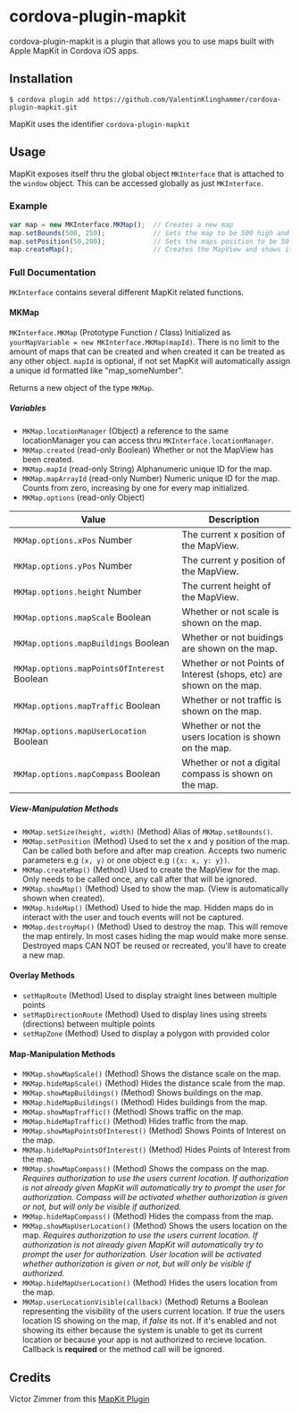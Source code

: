 # cordova-plugin-mapkit
cordova-plugin-mapkit is a plugin that allows you to use maps built with Apple MapKit in Cordova iOS apps.

## Installation
`$ cordova plugin add https://github.com/ValentinKlinghammer/cordova-plugin-mapkit.git`

MapKit uses the identifier `cordova-plugin-mapkit`

## Usage
MapKit exposes itself thru the global object `MKInterface` that is attached to the `window` object.
This can be accessed globally as just `MKInterface`.

### Example
```javascript
var map = new MKInterface.MKMap();  // Creates a new map
map.setBounds(500, 250);            // Sets the map to be 500 high and 250 wide
map.setPosition(50,200);            // Sets the maps position to be 50 from the left and 200 from the top
map.createMap();                    // Creates the MapView and shows it on the screen
```

### Full Documentation
`MKInterface` contains several different MapKit related functions.

#### MKMap
`MKInterface.MKMap` (Prototype Function / Class) Initialized as `yourMapVariable = new MKInterface.MKMap(mapId)`. There is no limit to the amount of maps that can be created and when created it can be treated as any other object. `mapId` is optional, if not set MapKit will automatically assign a unique id formatted like "map_someNumber".

Returns a new object of the type `MKMap`.

##### Variables
- `MKMap.locationManager` (Object) a reference to the same locationManager you can access thru `MKInterface.locationManager`.
- `MKMap.created` (read-only Boolean) Whether or not the MapView has been created.
- `MKMap.mapId` (read-only String) Alphanumeric unique ID for the map.
- `MKMap.mapArrayId` (read-only Number) Numeric unique ID for the map. Counts from zero, increasing by one for every map initialized.
- `MKMap.options` (read-only Object)

| Value  | Description |
| ------------- | ------------- |
| `MKMap.options.xPos` Number  | The current x position of the MapView.  |
| `MKMap.options.yPos` Number  | The current y position of the MapView.  |
| `MKMap.options.height` Number  | The current height of the MapView.  |
| `MKMap.options.mapScale` Boolean  | Whether or not scale is shown on the map.  |
| `MKMap.options.mapBuildings` Boolean  | Whether or not buidings are shown on the map.  |
| `MKMap.options.mapPointsOfInterest` Boolean  | Whether or not Points of Interest (shops, etc) are shown on the map.
| `MKMap.options.mapTraffic` Boolean  | Whether or not traffic is shown on the map.  ||
| `MKMap.options.mapUserLocation` Boolean  | Whether or not the users location is shown on the map.  |
| `MKMap.options.mapCompass` Boolean  | Whether or not a digital compass is shown on the map.  |


##### View-Manipulation Methods
- `MKMap.setSize(height, width)` (Method) Alias of `MKMap.setBounds()`.
- `MKMap.setPosition` (Method) Used to set the x and y position of the map. Can be called both before and after map creation. Accepts two numeric parameters e.g `(x, y)` or one object e.g `({x: x, y: y})`.
- `MKMap.createMap()` (Method) Used to create the MapView for the map. Only needs to be called once, any call after that will be ignored.
- `MKMap.showMap()` (Method) Used to show the map. (View is automatically shown when created).
- `MKMap.hideMap()` (Method) Used to hide the map. Hidden maps do in interact with the user and touch events will not be captured.
- `MKMap.destroyMap()` (Method) Used to destroy the map. This will remove the map entirely. In most cases hiding the map would make more sense. Destroyed maps CAN NOT be reused or recreated, you'll have to create a new map.

#### Overlay Methods
- `setMapRoute` (Method) Used to display straight lines between multiple points
- `setMapDirectionRoute` (Method) Used to display lines using streets (directions) between multiple points
- `setMapZone` (Method) Used to display a polygon with provided color

#### Map-Manipulation Methods
- `MKMap.showMapScale()` (Method) Shows the distance scale on the map.
- `MKMap.hideMapScale()` (Method) Hides the distance scale from the map.
- `MKMap.showMapBuildings()` (Method) Shows buildings on the map.
- `MKMap.hideMapBuildings()` (Method) Hides buildings from the map.
- `MKMap.showMapTraffic()` (Method) Shows traffic on the map.
- `MKMap.hideMapTraffic()` (Method) Hides traffic from the map.
- `MKMap.showMapPointsOfInterest()` (Method) Shows Points of Interest on the map.
- `MKMap.hideMapPointsOfInterest()` (Method) Hides Points of Interest from the map.
- `MKMap.showMapCompass()` (Method) Shows the compass on the map. _Requires authorization to use the users current location. If authorization is not already given MapKit will automatically try to prompt the user for authorization. Compass will be activated whether authorization is given or not, but will only be visible if authorized._
- `MKMap.hideMapCompass()` (Method) Hides the compass from the map.
- `MKMap.showMapUserLocation()` (Method) Shows the users location on the map. _Requires authorization to use the users current location. If authorization is not already given MapKit will automatically try to prompt the user for authorization. User location will be activated whether authorization is given or not, but will only be visible if authorized._
- `MKMap.hideMapUserLocation()` (Method) Hides the users location from the map.
- `MKMap.userLocationVisible(callback)` (Method) Returns a Boolean representing the visibility of the users current location. If _true_ the users location IS showing on the map, if _false_ its not. If it's enabled and not showing its either because the system is unable to get its current location or because your app is not authorized to recieve location. Callback is **required** or the method call will be ignored.

## Credits
Victor Zimmer from this [MapKit Plugin](https://github.com/victorzimmer/MapKit)
